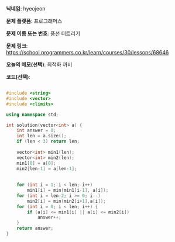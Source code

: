 **닉네임**: hyeojeon

**문제 플랫폼**: 프로그래머스

**문제 이름 또는 번호**: 풍선 터트리기

**문제 링크**: https://school.programmers.co.kr/learn/courses/30/lessons/68646

**오늘의 메모(선택)**: 최적화 까비

**코드(선택)**:

```cpp

#include <string>
#include <vector>
#include <climits>

using namespace std;

int solution(vector<int> a) {
    int answer = 0;
    int len = a.size();
    if (len < 3) return len;
    
    vector<int> min1(len);
    vector<int> min2(len);
    min1[0] = a[0];
    min2[len-1] = a[len-1];
    
    
    for (int i = 1; i < len; i++)
        min1[i] = min(min1[i-1], a[i]);
    for (int i = len-2; i >= 0; i--)
        min2[i] = min(min2[i+1],a[i]);
    for (int i = 0; i < len; i++) {
        if (a[i] <= min1[i] || a[i] <= min2[i])
            answer++;
    }
    return answer;
}

```
